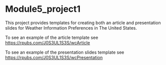 # Module5_project1

This project provides templates for creating both an article and presentation slides for Weather Information Preferences in The United States.

To see an example of the article template see https://rpubs.com/J0S3UL1S3S/wcArticle

To see an example of the presentation slides template see https://rpubs.com/J0S3UL1S3S/wcPresentation


